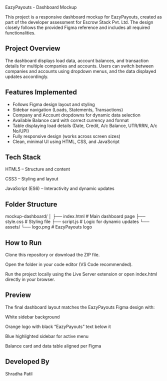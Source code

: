  EazyPayouts - Dashboard Mockup

This project is a responsive dashboard mockup for EazyPayouts, created as part of the developer assessment for Escrow Stack Pvt. Ltd. The design closely follows the provided Figma reference and includes all required functionalities.

## Project Overview

The dashboard displays load data, account balances, and transaction details for multiple companies and accounts.
Users can switch between companies and accounts using dropdown menus, and the data displayed updates accordingly.

## Features Implemented

* Follows Figma design layout and styling
* Sidebar navigation (Loads, Statements, Transactions)
* Company and Account dropdowns for dynamic data selection
* Available Balance card with correct currency and format
* Table displaying load details (Date, Credit, A/c Balance, UTR/RRN, A/c No/UPI)
* Fully responsive design (works across screen sizes)
* Clean, minimal UI using HTML, CSS, and JavaScript

## Tech Stack

HTML5 – Structure and content

CSS3 – Styling and layout

JavaScript (ES6) – Interactivity and dynamic updates

## Folder Structure
mockup-dashboard/
│
├── index.html        # Main dashboard page
├── style.css         # Styling file
├── script.js         # Logic for dynamic updates
└── assets/
    └── logo.png      # EazyPayouts logo

## How to Run

Clone this repository or download the ZIP file.

Open the folder in your code editor (VS Code recommended).

Run the project locally using the Live Server extension or open index.html directly in your browser.

## Preview

The final dashboard layout matches the EazyPayouts Figma design with:

White sidebar background

Orange logo with black “EazyPayouts” text below it

Blue highlighted sidebar for active menu

Balance card and data table aligned per Figma

## Developed By

Shradha Patil